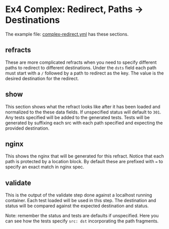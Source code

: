 # Ex4 Complex: Redirect, Paths -> Destinations

The example file: [complex-redirect.yml](complex-redirect.yml) has these sections.

## refracts

These are more complicated refracts when you need to specify different
paths to redirect to different destinations. Under the `dsts` field each
path must start with a `/` followed by a path to redirect as the key. The
value is the desired destination for the redirect.

## show

This section shows what the refract looks like after it has been loaded and
normalized to the these data fields. If unspecified status will default to
`301`. Any tests specified will be added to the generated tests. Tests will
be generated by suffixing each src with each path specified and expecting
the provided destination.

## nginx

This shows the nginx that will be generated for this refract. Notice that
each path is protected by a location block. By default these are prefixed
with `=` to specify an exact match in nginx spec.

## validate

This is the output of the validate step done against a localhost running
container. Each test loaded will be used in this step. The destination and
status will be compared against the expected destination and status.

Note: remember the status and tests are defaults if unspecified. Here you
can see how the tests specify `src: dst` incorporating the path fragments.
